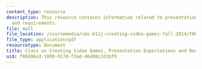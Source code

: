 ```yaml
---
content_type: resource
description: This resource contains information related to presentation expectations
  and requirements.
file: null
file_location: /coursemedia/cms-611j-creating-video-games-fall-2014/f00286a318999170f3ad46408c2d1bf9_MITCMS_611JF14_Presntation.pdf
file_type: application/pdf
resourcetype: Document
title: Class on Creating Video Games, Presentation Expectations and Requirements
uid: f00286a3-1899-9170-f3ad-46408c2d1bf9
---
```

